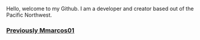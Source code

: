 Hello, welcome to my Github. I am a developer and creator based out of the Pacific Northwest.
### <ins>[Previously Mmarcos01](https://github.com/Mmarcos01?tab=repositories)</ins>

